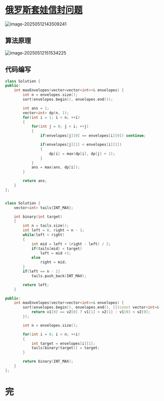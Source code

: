 # [俄罗斯套娃信封问题](https://leetcode.cn/problems/russian-doll-envelopes/)

![image-20250512143509241](https://md-wind.oss-cn-nanjing.aliyuncs.com/md/20250512143509319.png)

## 算法原理

![image-20250512151534225](https://md-wind.oss-cn-nanjing.aliyuncs.com/md/20250512151534873.png)

## 代码编写

```cpp
class Solution {
public:
    int maxEnvelopes(vector<vector<int>>& envelopes) {
        int n = envelopes.size();
        sort(envelopes.begin(), envelopes.end());

        int ans = 1;
        vector<int> dp(n, 1);
        for(int i = 1; i < n; ++i)
        {
            for(int j = 0; j < i; ++j)
            {
                if(envelopes[j][0] == envelopes[i][0]) continue;

                if(envelopes[j][1] < envelopes[i][1])
                {
                    dp[i] = max(dp[i], dp[j] + 1);
                }
            }
            ans = max(ans, dp[i]);
        }

        return ans;
    }
};


class Solution {
    vector<int> tails{INT_MAX};

    int binary(int target)
    {
        int n = tails.size();
        int left = 0, right = n - 1;
        while(left < right)
        {
            int mid = left + (right - left) / 2;
            if(tails[mid] < target)
                left = mid +1;
            else
                right = mid;
        }
        if(left == n - 1)
            tails.push_back(INT_MAX);

        return left;
    }

public:
    int maxEnvelopes(vector<vector<int>>& envelopes) {
        sort(envelopes.begin(), envelopes.end(), [](const vector<int>& v1, const vector<int>& v2){
            return v1[0] == v2[0] ? v1[1] > v2[1] : v1[0] < v2[0];
        });

        int n = envelopes.size();

        for(int i = 0; i < n; ++i)
        {
            int target = envelopes[i][1];
            tails[binary(target)] = target;
        }

        return binary(INT_MAX);
    }
};
```

# 完